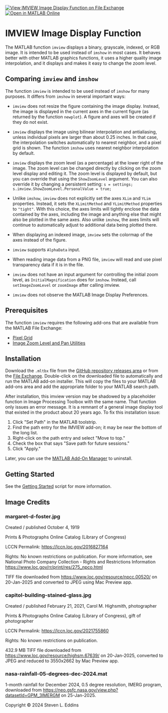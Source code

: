 [![View IMVIEW Image Display Function on File Exchange](https://www.mathworks.com/matlabcentral/images/matlab-file-exchange.svg)](https://www.mathworks.com/matlabcentral/fileexchange/177319-imview-image-display-function) [![Open in MATLAB Online](https://www.mathworks.com/images/responsive/global/open-in-matlab-online.svg)](https://matlab.mathworks.com/open/github/v1?repo=eddins/imview&file=toolbox/gettingStarted.mlx)

# IMVIEW Image Display Function

The MATLAB function `imview` displays a binary, grayscale, indexed, or RGB image. It is intended to be used instead of `imshow` in most cases. It behaves better with other MATLAB graphics functions, it uses a higher quality image interpolation, and it displays and makes it easy to change the zoom level.

## Comparing `imview` and `imshow`

The function `imview` is intended to be used instead of `imshow` for many
purposes. It differs from `imshow` in several important ways:

- `imview` does not resize the figure containing the image display.
Instead, the image is displayed in the current axes in the current
figure (as returned by the function `newplot`). A figure and axes will be
created if they do not exist.

- `imview` displays the image using bilinear interpolation and
antialiasing, unless individual pixels are larger than about 0.25
inches. In that case, the interpolation switches automatically to
nearest neighbor, and a pixel grid is shown. The function `imshow` uses
nearest neighbor interpolation by default.

- `imview` displays the zoom level (as a percentage) at the lower
right of the image. The zoom level can be changed directly by clicking
on the zoom level display and editing it. The zoom level is displayed
by default, but you can override that using the `ShowZoomLevel` argument.
You can also override it by changing a persistent setting: `s = settings; s.imview.ShowZoomLevel.PersonalValue = true;`

- Unlike `imshow`, `imview` does not explicitly set the axes `XLim` and `YLim`
properties. Instead, it sets the `XLimitMethod` and `YLimitMethod`
properties to `"tight"`. With this choice, the axes limits will tightly
enclose the data contained by the axes, including the image and
anything else that might also be plotted in the same axes. Also unlike
`imshow`, the axes limits will continue to automatically adjust to
additional data being plotted there.

- When displaying an indexed image, `imview` sets the colormap of the
axes instead of the figure.

- `imview` supports `AlphaData` input.

- When reading image data from a PNG file, `imview` will read and use
pixel transparency data if it is in the file.

- `imview` does not have an input argument for controlling the initial
zoom level, as `InitialMagnification` does for `imshow`. Instead, call
`setImageZoomLevel` or `zoomImage` after calling imview.

- `imview` does not observe the MATLAB Image Display Preferences.
 
## Prerequisites
 
The function `imview` requires the following add-ons that are available from the MATLAB File Exchange:
 
- [Pixel Grid](https://www.mathworks.com/matlabcentral/fileexchange/71622-pixel-grid) 
- [Image Zoom Level and Pan Utilities](https://www.mathworks.com/matlabcentral/fileexchange/167316-image-zoom-level-and-pan-utilities)

## Installation

Download the `.mltbx` file from the [GitHub repository releases area](https://github.com/eddins/imview/releases/) or from the [File Exchange](https://www.mathworks.com/matlabcentral/fileexchange/placeholder). Double-click on the downloaded file to automatically and run the MATLAB add-on installer. This will copy the files to your MATLAB add-ons area and add the appropriate folder to your MATLAB search path.

After installation, this imview version may be shadowed by a placeholder function in Image Processing Toolbox with the same name. That function only issues an error message. It is a remnant of a general image display tool that existed in the product about 20 years ago. To fix this installation issue:

1. Click "Set Path" in the MATLAB toolstrip. 
1. Find the path entry for the IMVIEW add-on; it may be near the bottom of the long list. 
1. Right-click on the path entry and select "Move to top." 
1. Check the box that says "Save path for future sessions."
1. Click "Apply."

Later, you can use the [MATLAB Add-On Manager](https://www.mathworks.com/help/matlab/matlab_env/get-add-ons.html) to uninstall.

## Getting Started

See the [Getting Started](https://viewer.mathworks.com/?viewer=live_code&url=https%3A%2F%2Fwww.mathworks.com%2Fmatlabcentral%2Fmlc-downloads%2Fdownloads%2Fb2565ebf-4819-4e5a-8c49-f6a32f92a051%2F1733961676%2Ffiles%2FgettingStarted.mlx&embed=web) script for more information.

## Image Credits

### margaret-d-foster.jpg

Created / published October 4, 1919

Prints & Photographs Online Catalog (Library of Congress)

LCCN Permalink: https://lccn.loc.gov/2016827164

Rights: No known restrictions on publication. For more information, see National Photo Company Collection - Rights and Restrictions Information https://www.loc.gov/rr/print/res/275_npco.html

TIFF file downloaded from https://www.loc.gov/resource/npcc.00520/ on 20-Jan-2025 and converted to JPEG using Mac Preview app.

### capitol-building-stained-glass.jpg

Created / published February 21, 2021, Carol M. Highsmith, photographer

Prints & Photographs Online Catalog (Library of Congress), gift of photographer

LCCN Permalink: https://lccn.loc.gov/2021755860

Rights: No known restrictions on publication.

432.9 MB TIFF file downloaded from https://www.loc.gov/resource/highsm.67639/ on 20-Jan-2025, converted to JPEG and reduced to 3550x2662 by Mac Preview app.

### nasa-rainfall-05-degrees-dec-2024.mat

1-month rainfall for December 2024, 0.5 degree resolution, IMERG program, downloaded from https://neo.gsfc.nasa.gov/view.php?datasetId=GPM_3IMERGM on 25-Jan-2025.

Copyright &copy; 2024 Steven L. Eddins